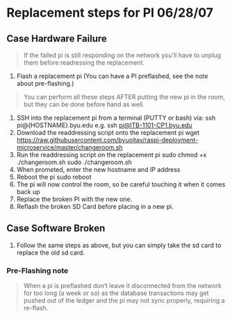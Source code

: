 # Replacement steps for PI 06/28/07

## Case Hardware Failure
> If the failed pi is still responding on the network you'll have to unplug them before readressing the replacement.

1. Flash a replacement pi (You can have a PI preflashed, see the note about pre-flashing.)
> You can perform all these steps AFTER putting the new pi in the room, but they can be done before hand as well. 
1. SSH into the replacement pi from a terminal (PUTTY or bash) via: 
    ssh pi@{HOSTNAME}.byu.edu
    e.g. ssh pi@ITB-1101-CP1.byu.edu
1. Download the readdressing script onto the replacement pi
    wget https://raw.githubusercontent.com/byuoitav/raspi-deployment-microservice/master/changeroom.sh
1. Run the readdressing script on the replacement pi
    sudo chmod +x ./changeroom.sh
    sudo ./changeroom.sh
1. When prometed, enter the new hostname and IP address
1. Reboot the pi
    sudo reboot
1. The pi will now control the room, so be careful touching it when it comes back up
1. Replace the broken PI with the new one. 
1. Reflash the broken SD Card before placing in a new pi. 

## Case Software Broken
1. Follow the same steps as above, but you can simply take the sd card to replace the old sd card. 



### Pre-Flashing note
> When a pi is preflashed don’t leave it disconnected from the network for too long (a week or so) as the database transactions may get pushed out of the ledger and the pi may not sync properly, requiring a re-flash.
